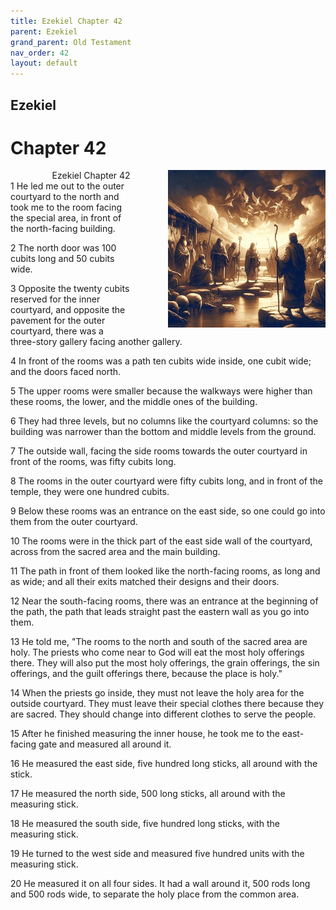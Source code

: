 ```yaml
---
title: Ezekiel Chapter 42
parent: Ezekiel
grand_parent: Old Testament
nav_order: 42
layout: default
---
```


## Ezekiel

# Chapter 42

<div style="clear: both; text-align: right;">
    <div style="max-width: 50%; height: auto; float: right; margin: 0 0 10px 10px; padding-left: 10%;">
        <img src="/assets/Image/Ezekiel/500/42.jpg" alt="Ezekiel Chapter 42" class="chapter-image">
    </div>
    <figcaption style="font-size: 14px; text-align: right;">Ezekiel Chapter 42</figcaption>
</div>
1 He led me out to the outer courtyard to the north and took me to the room facing the special area, in front of the north-facing building.

2 The north door was 100 cubits long and 50 cubits wide.

3 Opposite the twenty cubits reserved for the inner courtyard, and opposite the pavement for the outer courtyard, there was a three-story gallery facing another gallery.

4 In front of the rooms was a path ten cubits wide inside, one cubit wide; and the doors faced north.

5 The upper rooms were smaller because the walkways were higher than these rooms, the lower, and the middle ones of the building.

6 They had three levels, but no columns like the courtyard columns: so the building was narrower than the bottom and middle levels from the ground.

7 The outside wall, facing the side rooms towards the outer courtyard in front of the rooms, was fifty cubits long.

8 The rooms in the outer courtyard were fifty cubits long, and in front of the temple, they were one hundred cubits.

9 Below these rooms was an entrance on the east side, so one could go into them from the outer courtyard.

10 The rooms were in the thick part of the east side wall of the courtyard, across from the sacred area and the main building.

11 The path in front of them looked like the north-facing rooms, as long and as wide; and all their exits matched their designs and their doors.

12 Near the south-facing rooms, there was an entrance at the beginning of the path, the path that leads straight past the eastern wall as you go into them.

13 He told me, "The rooms to the north and south of the sacred area are holy. The priests who come near to God will eat the most holy offerings there. They will also put the most holy offerings, the grain offerings, the sin offerings, and the guilt offerings there, because the place is holy."

14 When the priests go inside, they must not leave the holy area for the outside courtyard. They must leave their special clothes there because they are sacred. They should change into different clothes to serve the people.

15 After he finished measuring the inner house, he took me to the east-facing gate and measured all around it.

16 He measured the east side, five hundred long sticks, all around with the stick.

17 He measured the north side, 500 long sticks, all around with the measuring stick.

18 He measured the south side, five hundred long sticks, with the measuring stick.

19 He turned to the west side and measured five hundred units with the measuring stick.

20 He measured it on all four sides. It had a wall around it, 500 rods long and 500 rods wide, to separate the holy place from the common area.


